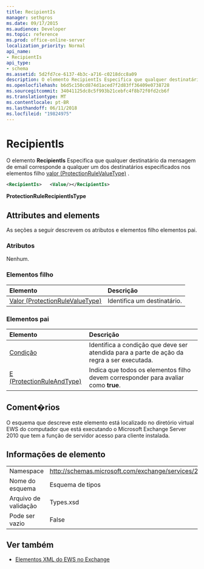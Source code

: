 ```yaml
---
title: RecipientIs
manager: sethgros
ms.date: 09/17/2015
ms.audience: Developer
ms.topic: reference
ms.prod: office-online-server
localization_priority: Normal
api_name:
- RecipientIs
api_type:
- schema
ms.assetid: 5d2fd7ce-6137-4b3c-a716-c0218dcc8a09
description: O elemento RecipientIs Especifica que qualquer destinatário da mensagem de email corresponde a qualquer um dos destinatários especificados nos elementos filho valor (ProtectionRuleValueType).
ms.openlocfilehash: b6d5c150cd874d1aced7f2d83ff36409e0738728
ms.sourcegitcommit: 34041125dc8c5f993b21cebfc4f8b72f0fd2cb6f
ms.translationtype: MT
ms.contentlocale: pt-BR
ms.lasthandoff: 06/11/2018
ms.locfileid: "19824975"
---
```

# <a name="recipientis"></a>RecipientIs

O elemento **RecipientIs** Especifica que qualquer destinatário da mensagem de email corresponde a qualquer um dos destinatários especificados nos elementos filho [valor (ProtectionRuleValueType)](value-protectionrulevaluetype.md) . 
  
```xml
<RecipientIs>   <Value/></RecipientIs>
```

 **ProtectionRuleRecipientIsType**
## <a name="attributes-and-elements"></a>Attributes and elements

As seções a seguir descrevem os atributos e elementos filho elementos pai.
  
### <a name="attributes"></a>Atributos

Nenhum.
  
### <a name="child-elements"></a>Elementos filho

|**Elemento**|**Descrição**|
|:-----|:-----|
|[Valor (ProtectionRuleValueType)](value-protectionrulevaluetype.md) <br/> |Identifica um destinatário.  <br/> |
   
### <a name="parent-elements"></a>Elementos pai

|**Elemento**|**Descrição**|
|:-----|:-----|
|[Condição](condition.md) <br/> |Identifica a condição que deve ser atendida para a parte de ação da regra a ser executada.  <br/> |
|[E (ProtectionRuleAndType)](and-protectionruleandtype.md) <br/> |Indica que todos os elementos filho devem corresponder para avaliar como **true**.  <br/> |
   
## <a name="remarks"></a>Coment�rios

O esquema que descreve este elemento está localizado no diretório virtual EWS do computador que está executando o Microsoft Exchange Server 2010 que tem a função de servidor acesso para cliente instalada.
  
## <a name="element-information"></a>Informações de elemento

|||
|:-----|:-----|
|Namespace  <br/> |http://schemas.microsoft.com/exchange/services/2006/types  <br/> |
|Nome do esquema  <br/> |Esquema de tipos  <br/> |
|Arquivo de validação  <br/> |Types.xsd  <br/> |
|Pode ser vazio  <br/> |False  <br/> |
   
## <a name="see-also"></a>Ver também



- [Elementos XML do EWS no Exchange](ews-xml-elements-in-exchange.md)

